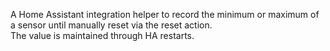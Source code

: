 A Home Assistant integration helper to record the minimum or maximum of a sensor until manually reset via the reset action.  
The value is maintained through HA restarts.  
